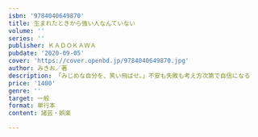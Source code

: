```yaml
---
isbn: '9784040649870'
title: 生まれたときから強い人なんていない
volume: ''
series: ''
publisher: ＫＡＤＯＫＡＷＡ
pubdate: '2020-09-05'
cover: 'https://cover.openbd.jp/9784040649870.jpg'
author: みきお／著
description: 「みじめな自分を、笑い飛ばせ。」不安も失敗も考え方次第で自信になる
price: '1400'
genre: ''
target: 一般
format: 単行本
content: 諸芸・娯楽

---
```

